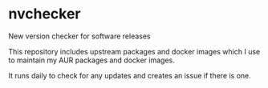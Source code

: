 # nvchecker
New version checker for software releases

This repository includes upstream packages and docker images which I use to maintain my AUR packages and docker images.

It runs daily to check for any updates and creates an issue if there is one.
